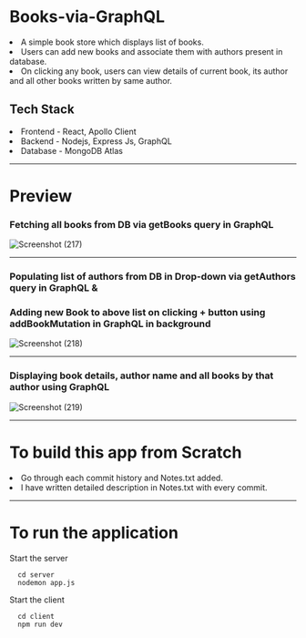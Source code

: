 # Books-via-GraphQL
<li>A simple book store which displays list of books.</li>
<li>Users can add new books and associate them with authors present in database.</li>
<li>On clicking any book, users can view details of current book, its author and all other books written by same author.</li>

## Tech Stack
<li>Frontend - React, Apollo Client</li>
<li>Backend - Nodejs, Express Js, GraphQL </li>
<li>Database - MongoDB Atlas </li>
<hr/>

# Preview
<h3>Fetching all books from DB via getBooks query in GraphQL</h3>

![Screenshot (217)](https://github.com/Nikhil-Giramkar/Books-Store/assets/58767494/7c58fee2-001d-4f0b-a5e7-f6b0d45504f3)

<hr/>

<h3>Populating list of authors from DB in Drop-down via getAuthors query in GraphQL & </h3>
<h3>Adding new Book to above list on clicking + button using addBookMutation in GraphQL in background</h3>

![Screenshot (218)](https://github.com/Nikhil-Giramkar/Books-Store/assets/58767494/9b36988c-4278-49de-84ed-2c667b0285c3)
<hr/>

<h3>Displaying book details, author name and all books by that author using GraphQL</h3>

![Screenshot (219)](https://github.com/Nikhil-Giramkar/Books-Store/assets/58767494/34df97ba-5914-43ce-a404-48361179bd1a)

<hr/>

# To build this app from Scratch
<li>Go through each commit history and Notes.txt added.</li>
<li>I have written detailed description in Notes.txt with every commit.</li>
<hr/>

# To run the application

Start the server
```
  cd server
  nodemon app.js
```

Start the client
```
  cd client
  npm run dev
```
